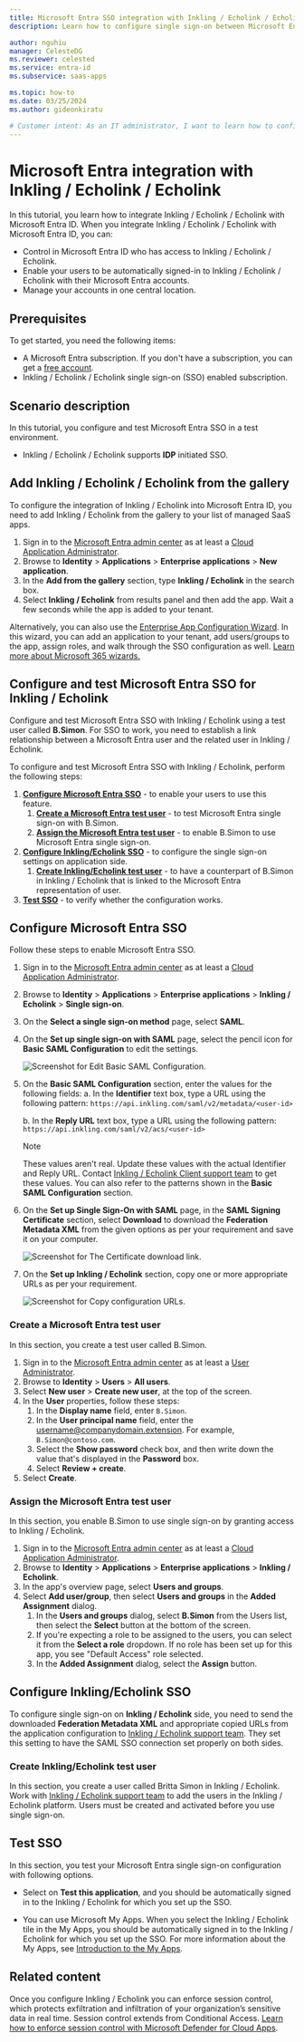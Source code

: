 ```yaml
---
title: Microsoft Entra SSO integration with Inkling / Echolink / Echolink
description: Learn how to configure single sign-on between Microsoft Entra ID and Inkling / Echolink / Echolink.

author: nguhiu
manager: CelesteDG
ms.reviewer: celested
ms.service: entra-id
ms.subservice: saas-apps

ms.topic: how-to
ms.date: 03/25/2024
ms.author: gideonkiratu

# Customer intent: As an IT administrator, I want to learn how to configure single sign-on between Microsoft Entra ID and Inkling / Echolink / Echolink so that I can control who has access to Inkling / Echolink / Echolink, enable automatic sign-in with Microsoft Entra accounts, and manage my accounts in one central location.
---
```

# Microsoft Entra integration with Inkling / Echolink / Echolink

In this tutorial, you learn how to integrate Inkling / Echolink / Echolink with Microsoft Entra ID. When you integrate Inkling / Echolink / Echolink with Microsoft Entra ID, you can:

* Control in Microsoft Entra ID who has access to Inkling / Echolink / Echolink.
* Enable your users to be automatically signed-in to Inkling / Echolink / Echolink with their Microsoft Entra accounts.
* Manage your accounts in one central location.

## Prerequisites

To get started, you need the following items:

* A Microsoft Entra subscription. If you don't have a subscription, you can get a [free account](https://azure.microsoft.com/free/).
* Inkling / Echolink / Echolink single sign-on (SSO) enabled subscription.

## Scenario description

In this tutorial, you configure and test Microsoft Entra SSO in a test environment.

* Inkling / Echolink / Echolink supports **IDP** initiated SSO.

## Add Inkling / Echolink / Echolink from the gallery

To configure the integration of Inkling / Echolink into Microsoft Entra ID, you need to add Inkling / Echolink from the gallery to your list of managed SaaS apps.

1. Sign in to the [Microsoft Entra admin center](https://entra.microsoft.com) as at least a [Cloud Application Administrator](~/identity/role-based-access-control/permissions-reference.md#cloud-application-administrator).
1. Browse to **Identity** > **Applications** > **Enterprise applications** > **New application**.
1. In the **Add from the gallery** section, type **Inkling / Echolink** in the search box.
1. Select **Inkling / Echolink** from results panel and then add the app. Wait a few seconds while the app is added to your tenant.

 Alternatively, you can also use the [Enterprise App Configuration Wizard](https://portal.office.com/AdminPortal/home?Q=Docs#/azureadappintegration). In this wizard, you can add an application to your tenant, add users/groups to the app, assign roles, and walk through the SSO configuration as well. [Learn more about Microsoft 365 wizards.](/microsoft-365/admin/misc/azure-ad-setup-guides)

<a name='configure-and-test-azure-ad-sso-for-inkling'></a>

## Configure and test Microsoft Entra SSO for Inkling / Echolink

Configure and test Microsoft Entra SSO with Inkling / Echolink using a test user called **B.Simon**. For SSO to work, you need to establish a link relationship between a Microsoft Entra user and the related user in Inkling / Echolink.

To configure and test Microsoft Entra SSO with Inkling / Echolink, perform the following steps:

1. **[Configure Microsoft Entra SSO](#configure-azure-ad-sso)** - to enable your users to use this feature.
    1. **[Create a Microsoft Entra test user](#create-an-azure-ad-test-user)** - to test Microsoft Entra single sign-on with B.Simon.
    1. **[Assign the Microsoft Entra test user](#assign-the-azure-ad-test-user)** - to enable B.Simon to use Microsoft Entra single sign-on.
1. **[Configure Inkling/Echolink SSO](#configure-inkling/echolink-sso)** - to configure the single sign-on settings on application side.
    1. **[Create Inkling/Echolink test user](#create-inkling/echolink-test-user)** - to have a counterpart of B.Simon in Inkling / Echolink that is linked to the Microsoft Entra representation of user.
1. **[Test SSO](#test-sso)** - to verify whether the configuration works.

<a name='configure-azure-ad-sso'></a>

## Configure Microsoft Entra SSO

Follow these steps to enable Microsoft Entra SSO.

1. Sign in to the [Microsoft Entra admin center](https://entra.microsoft.com) as at least a [Cloud Application Administrator](~/identity/role-based-access-control/permissions-reference.md#cloud-application-administrator).
1. Browse to **Identity** > **Applications** > **Enterprise applications** > **Inkling / Echolink** > **Single sign-on**.
1. On the **Select a single sign-on method** page, select **SAML**.
1. On the **Set up single sign-on with SAML** page, select the pencil icon for **Basic SAML Configuration** to edit the settings.

   ![Screenshot for Edit Basic SAML Configuration.](common/edit-urls.png)

1. On the **Basic SAML Configuration** section, enter the values for the following fields:
    a. In the **Identifier** text box, type a URL using the following pattern:
    `https://api.inkling.com/saml/v2/metadata/<user-id>`

    b. In the **Reply URL** text box, type a URL using the following pattern:
    `https://api.inkling.com/saml/v2/acs/<user-id>`

	> [!NOTE]
	> These values aren't real. Update these values with the actual Identifier and Reply URL. Contact [Inkling / Echolink Client support team](mailto:press@inkling.com) to get these values. You can also refer to the patterns shown in the **Basic SAML Configuration** section.

1. On the **Set up Single Sign-On with SAML** page, in the **SAML Signing Certificate** section, select **Download** to download the **Federation Metadata XML** from the given options as per your requirement and save it on your computer.

	![Screenshot for The Certificate download link.](common/metadataxml.png)

6. On the **Set up Inkling / Echolink** section, copy one or more appropriate URLs as per your requirement.

	![Screenshot for Copy configuration URLs.](common/copy-configuration-urls.png)

<a name='create-an-azure-ad-test-user'></a>

### Create a Microsoft Entra test user

In this section, you create a test user called B.Simon.

1. Sign in to the [Microsoft Entra admin center](https://entra.microsoft.com) as at least a [User Administrator](~/identity/role-based-access-control/permissions-reference.md#user-administrator).
1. Browse to **Identity** > **Users** > **All users**.
1. Select **New user** > **Create new user**, at the top of the screen.
1. In the **User** properties, follow these steps:
   1. In the **Display name** field, enter `B.Simon`.  
   1. In the **User principal name** field, enter the username@companydomain.extension. For example, `B.Simon@contoso.com`.
   1. Select the **Show password** check box, and then write down the value that's displayed in the **Password** box.
   1. Select **Review + create**.
1. Select **Create**.

<a name='assign-the-azure-ad-test-user'></a>

### Assign the Microsoft Entra test user

In this section, you enable B.Simon to use single sign-on by granting access to Inkling / Echolink.

1. Sign in to the [Microsoft Entra admin center](https://entra.microsoft.com) as at least a [Cloud Application Administrator](~/identity/role-based-access-control/permissions-reference.md#cloud-application-administrator).
1. Browse to **Identity** > **Applications** > **Enterprise applications** > **Inkling / Echolink**.
1. In the app's overview page, select **Users and groups**.
1. Select **Add user/group**, then select **Users and groups** in the **Added Assignment** dialog.
   1. In the **Users and groups** dialog, select **B.Simon** from the Users list, then select the **Select** button at the bottom of the screen.
   1. If you're expecting a role to be assigned to the users, you can select it from the **Select a role** dropdown. If no role has been set up for this app, you see "Default Access" role selected.
   1. In the **Added Assignment** dialog, select the **Assign** button.

<a name='configure-inkling/echolink-sso'></a>

## Configure Inkling/Echolink SSO

To configure single sign-on on **Inkling / Echolink** side, you need to send the downloaded **Federation Metadata XML** and appropriate copied URLs from the application configuration to [Inkling / Echolink support team](mailto:press@inkling.com). They set this setting to have the SAML SSO connection set properly on both sides.

<a name='create-inkling/echolink-test-user'></a>

### Create Inkling/Echolink test user

In this section, you create a user called Britta Simon in Inkling / Echolink. Work with [Inkling / Echolink support team](mailto:press@inkling.com) to add the users in the Inkling / Echolink platform. Users must be created and activated before you use single sign-on.

## Test SSO

In this section, you test your Microsoft Entra single sign-on configuration with following options.

* Select on **Test this application**, and you should be automatically signed in to the Inkling / Echolink for which you set up the SSO.

* You can use Microsoft My Apps. When you select the Inkling / Echolink tile in the My Apps, you should be automatically signed in to the Inkling / Echolink for which you set up the SSO. For more information about the My Apps, see [Introduction to the My Apps](https://support.microsoft.com/account-billing/sign-in-and-start-apps-from-the-my-apps-portal-2f3b1bae-0e5a-4a86-a33e-876fbd2a4510).

## Related content

Once you configure Inkling / Echolink you can enforce session control, which protects exfiltration and infiltration of your organization’s sensitive data in real time. Session control extends from Conditional Access. [Learn how to enforce session control with Microsoft Defender for Cloud Apps](/cloud-app-security/proxy-deployment-any-app).
